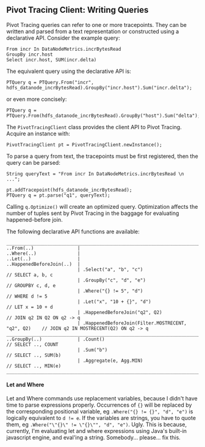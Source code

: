 ## Pivot Tracing Client: Writing Queries

Pivot Tracing queries can refer to one or more tracepoints.  They can be written and parsed from a text representation or constructed using a declarative API.  Consider the example query:

    From incr In DataNodeMetrics.incrBytesRead
    GroupBy incr.host
    Select incr.host, SUM(incr.delta)

The equivalent query using the declarative API is:

	PTQuery q = PTQuery.From("incr", hdfs_datanode_incrBytesRead).GroupBy("incr.host").Sum("incr.delta");

or even more concisely:

	PTQuery q = PTQuery.From(hdfs_datanode_incrBytesRead).GroupBy("host").Sum("delta");

The `PivotTracingClient` class provides the client API to Pivot Tracing.  Acquire an instance with:

	PivotTracingClient pt = PivotTracingClient.newInstance();

To parse a query from text, the tracepoints must be first registered, then the query can be parsed:

	String queryText = "From incr In DataNodeMetrics.incrBytesRead \n ...";

	pt.addTracepoint(hdfs_datanode_incrBytesRead);
	PTQuery q = pt.parse("q1", queryText);

Calling `q.Optimize()` will create an optimized query.  Optimization affects the number of tuples sent by Pivot Tracing in the baggage for evaluating happened-before join.

The following declarative API functions are available:

	_______________________________________________________________________________________________________________________
	..From(..)                |    
	..Where(..)               |  
	..Let(..)                 | 
	..HappenedBeforeJoin(..)  | 
	                          | .Select("a", "b", "c")                              // SELECT a, b, c
	                          | .GroupBy("c", "d", "e")                             // GROUPBY c, d, e
	                          | .Where("{} != 5", "d")                              // WHERE d != 5
	                          | .Let("x", "10 + {}", "d")                           // LET x = 10 + d
	                          | .HappenedBeforeJoin("q2", Q2)                       // JOIN q2 IN Q2 ON q2 -> q
                              | .HappenedBeforeJoin(Filter.MOSTRECENT, "q2", Q2)    // JOIN q2 IN MOSTRECENT(Q2) ON q2 -> q
	_______________________________________________________________________________________________________________________
    ..GroupBy(..)             | .Count()                                            // SELECT .., COUNT
                              | .Sum("b")                                           // SELECT .., SUM(b)
                              | .Aggregate(e, Agg.MIN)                              // SELECT .., MIN(e)
	_______________________________________________________________________________________________________________________

#### Let and Where

Let and Where commands use replacement variables, because I didn't have time to parse expressions properly.  Occurrences of `{}` will be replaced by the corresponding positional variable, eg `.Where("{} != {}", "d", "e")` is logically equivalent to `d != e`.  If the variables are strings, you have to quote them, eg `.Where("\"{}\" != \"{}\"", "d", "e")`.  Ugly.  This is because, currently, I'm evaluating let and where expressions using Java's built-in javascript engine, and eval'ing a string.  Somebody... please... fix this.